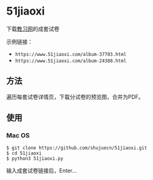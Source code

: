 # 51jiaoxi

下载[教习网](https://www.51jiaoxi.com/)的成套试卷

示例链接：

- ```https://www.51jiaoxi.com/album-37703.html```
- ```https://www.51jiaoxi.com/album-24388.html```

## 方法

遍历每套试卷详情页，下载分试卷的预览图，合并为PDF。

## 使用

### Mac OS

```
$ git clone https://github.com/shujuecn/51jiaoxi.git
$ cd 51jiaoxi
$ python3 51jiaoxi.py
````

输入成套试卷链接后，Enter...

